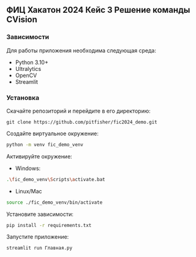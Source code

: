 ## ФИЦ Хакатон 2024 Кейс 3 Решение команды CVision

### Зависимости
Для работы приложения необходима следующая среда:
* Python 3.10+
* Ultralytics
* OpenCV
* Streamlit

### Установка
Скачайте репозиторий и перейдите в его директорию:
```
git clone https://github.com/pitfisher/fic2024_demo.git
```
Создайте виртуальное окружение:
```bash
python -m venv fic_demo_venv
```
Активируйте окружение:
* Windows:
```bash
.\fic_demo_venv\Scripts\activate.bat
```
* Linux/Mac
```bash
source ./fic_demo_venv/bin/activate
```
Установите зависимости:
```bash
pip install -r requirements.txt
```

Запустите приложение:
```bash
streamlit run Главная.py
```